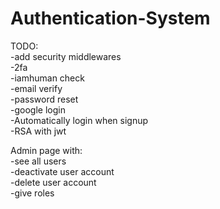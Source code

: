 # Authentication-System
TODO:\
-add security middlewares \
-2fa\
-iamhuman check \
-email verify\
-password reset \
-google login \
-Automatically login when signup\
-RSA with jwt

Admin page with: \
-see all users \
-deactivate user account \
-delete user account \
-give roles
